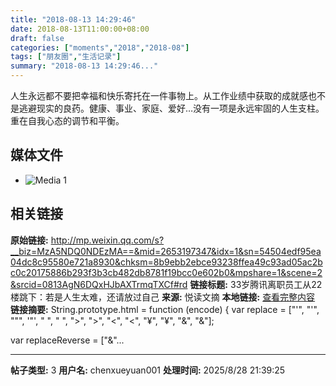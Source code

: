 ```yaml
---
title: "2018-08-13 14:29:46"
date: 2018-08-13T11:00:00+08:00
draft: false
categories: ["moments","2018","2018-08"]
tags: ["朋友圈","生活记录"]
summary: "2018-08-13 14:29:46..."
---
```


人生永远都不要把幸福和快乐寄托在一件事物上。从工作业绩中获取的成就感也不是逃避现实的良药。健康、事业、家庭、爱好…没有一项是永远牢固的人生支柱。重在自我心态的调节和平衡。

## 媒体文件

- ![Media 1](/Moments/photos/2018-08-13/201808131429460.jpg)

## 相关链接

**原始链接:** http://mp.weixin.qq.com/s?__biz=MzA5NDQ0NDEzMA==&mid=2653197347&idx=1&sn=54504edf95ea04dc8c95580e721a8930&chksm=8b9ebb2ebce93238ffea49c93ad05ac2bc0c20175886b293f3b3cb482db8781f19bcc0e602b0&mpshare=1&scene=2&srcid=0813AgN6DQxHJbAXTrmqTXCf#rd
**链接标题:** 33岁腾讯离职员工从22楼跳下：若是人生太难，还请放过自己
**来源:** 悦读文摘
**本地链接:** [查看完整内容](/link_content/2018/08/2018-08-13-1/link_content/)
**链接摘要:** String.prototype.html = function (encode) {
  var replace = ["&#39;", "'", "&quot;", '"', "&nbsp;", " ", "&gt;", ">", "&lt;", "<", "&yen;", "¥", "&amp;", "&"];
 
 
 
 
 
  
  var replaceReverse = ["&"...

---

**帖子类型:** 3
**用户名:** chenxueyuan001
**处理时间:** 2025/8/28 21:39:25